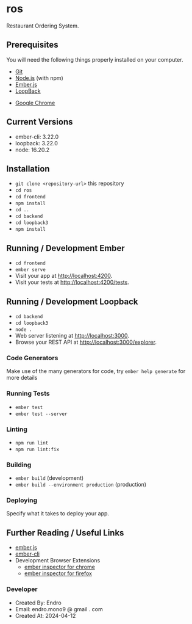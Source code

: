 # ros

Restaurant Ordering System.

## Prerequisites

You will need the following things properly installed on your computer.

- [Git](https://git-scm.com/)
- [Node.js](https://nodejs.org/) (with npm)
- [Ember.js](https://guides.emberjs.com)
- [LoopBack](http://loopback.io)
<!-- - [PostgreSQL](https://www.postgresql.org) -->
- [Google Chrome](https://google.com/chrome/)

## Current Versions

- ember-cli: 3.22.0
- loopback: 3.22.0
- node: 16.20.2
<!-- - PostgreSQL 14.11 -->

## Installation

- `git clone <repository-url>` this repository
- `cd ros`
- `cd frontend`
- `npm install`
- `cd ..`
- `cd backend`
- `cd loopback3`
- `npm install`

<!-- ## PostgreSQL Tables

* `CREATE TABLE public.customer (
    id int4 GENERATED ALWAYS AS IDENTITY NOT NULL,
    username varchar NOT NULL,
    pwd varchar NOT NULL
  )`

* `CREATE TABLE public.item (
  	id int4 GENERATED ALWAYS AS IDENTITY NOT NULL,
    item_name varchar NOT NULL,
    price int4 DEFAULT 1 NOT NULL
  )`

* `CREATE TABLE public."order" (
    id int GENERATED ALWAYS AS IDENTITY NOT NULL,
    customer_id int NOT NULL,
    order_date date NOT NULL,
    total int NOT NULL
  )`

* `CREATE TABLE public.detail (
    id int GENERATED ALWAYS AS IDENTITY NOT NULL,
    order_id int NOT NULL,
    item_id int NOT NULL,
    qty int DEFAULT 1 NOT NULL,
    price int DEFAULT 1 NOT NULL,
    sub_total int DEFAULT 1 NOT NULL
  )` -->

## Running / Development Ember

- `cd frontend`
- `ember serve`
- Visit your app at [http://localhost:4200](http://localhost:4200).
- Visit your tests at [http://localhost:4200/tests](http://localhost:4200/tests).

## Running / Development Loopback

- `cd backend`
- `cd loopback3`
- `node .`
- Web server listening at [http://localhost:3000](http://localhost:3000).
- Browse your REST API at [http://localhost:3000/explorer](http://localhost:3000/explorer).

### Code Generators

Make use of the many generators for code, try `ember help generate` for more details

### Running Tests

- `ember test`
- `ember test --server`

### Linting

- `npm run lint`
- `npm run lint:fix`

### Building

- `ember build` (development)
- `ember build --environment production` (production)

### Deploying

Specify what it takes to deploy your app.

## Further Reading / Useful Links

- [ember.js](https://emberjs.com/)
- [ember-cli](https://ember-cli.com/)
- Development Browser Extensions
  - [ember inspector for chrome](https://chrome.google.com/webstore/detail/ember-inspector/bmdblncegkenkacieihfhpjfppoconhi)
  - [ember inspector for firefox](https://addons.mozilla.org/en-US/firefox/addon/ember-inspector/)

### Developer

- Created By: Endro
- Email: endro.mono9 @ gmail . com
- Created At: 2024-04-12
